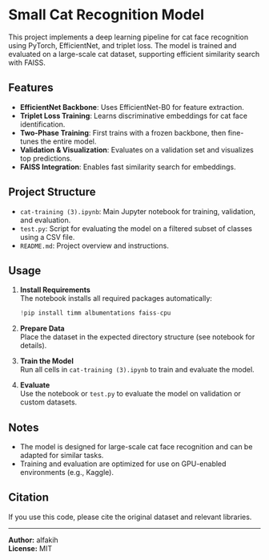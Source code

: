# Small Cat Recognition Model

This project implements a deep learning pipeline for cat face recognition using PyTorch, EfficientNet, and triplet loss. The model is trained and evaluated on a large-scale cat dataset, supporting efficient similarity search with FAISS.

## Features

- **EfficientNet Backbone**: Uses EfficientNet-B0 for feature extraction.
- **Triplet Loss Training**: Learns discriminative embeddings for cat face identification.
- **Two-Phase Training**: First trains with a frozen backbone, then fine-tunes the entire model.
- **Validation & Visualization**: Evaluates on a validation set and visualizes top predictions.
- **FAISS Integration**: Enables fast similarity search for embeddings.

## Project Structure

- `cat-training (3).ipynb`: Main Jupyter notebook for training, validation, and evaluation.
- `test.py`: Script for evaluating the model on a filtered subset of classes using a CSV file.
- `README.md`: Project overview and instructions.

## Usage

1. **Install Requirements**  
   The notebook installs all required packages automatically:
   ```python
   !pip install timm albumentations faiss-cpu
   ```

2. **Prepare Data**  
   Place the dataset in the expected directory structure (see notebook for details).

3. **Train the Model**  
   Run all cells in `cat-training (3).ipynb` to train and evaluate the model.

4. **Evaluate**  
   Use the notebook or `test.py` to evaluate the model on validation or custom datasets.

## Notes

- The model is designed for large-scale cat face recognition and can be adapted for similar tasks.
- Training and evaluation are optimized for use on GPU-enabled environments (e.g., Kaggle).

## Citation

If you use this code, please cite the original dataset and relevant libraries.

---

**Author:** alfakih  
**License:** MIT
